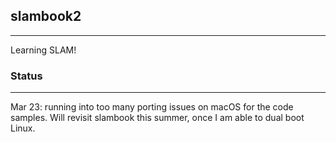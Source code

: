 ## slambook2
---
Learning SLAM! 

### Status
---
Mar 23: running into too many porting issues on macOS for the code samples. Will revisit slambook this summer,  once I am able to dual boot Linux.
